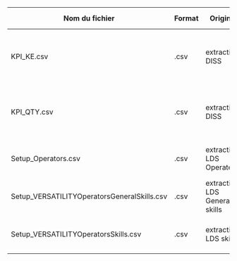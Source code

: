 
|Nom du fichier|Format|Origine|Pre-processing|
|--------------|------|-------|--------------|
|KPI_KE.csv|.csv|extraction DISS|convert separation point virgule + sup 2 first lines|
|KPI_QTY.csv|.csv|extraction DISS|convert separation point virgule + sup 2 first lines|
|Setup_Operators.csv|.csv|extraction LDS Operateur|convert separation point virgule|
|Setup_VERSATILITYOperatorsGeneralSkills.csv|.csv|extraction LDS General skills|convert separation point virgule|
|Setup_VERSATILITYOperatorsSkills.csv|.csv|extraction LDS skills|convert separation point virgule|
